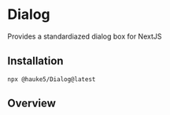 # Dialog
Provides a standardiazed dialog box for NextJS

## Installation
`npx @hauke5/Dialog@latest`

## Overview
